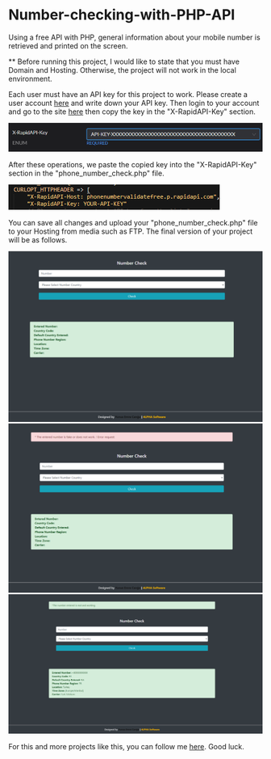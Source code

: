 # Number-checking-with-PHP-API
Using a free API with PHP, general information about your mobile number is retrieved and printed on the screen.

** Before running this project, I would like to state that you must have Domain and Hosting. Otherwise, the project will not work in the local environment.

Each user must have an API key for this project to work. Please create a user account <a href="https://rapidapi.com/">here</a> and write down your API key.
Then login to your account and go to the site <a href="https://rapidapi.com/larroyouy70/api/phonenumbervalidatefree/">here</a> then copy the key in the "X-RapidAPI-Key" section.

<img src="api_key.png">

After these operations, we paste the copied key into the "X-RapidAPI-Key" section in the "phone_number_check.php" file.

<img src="api_key_code.png">

You can save all changes and upload your "phone_number_check.php" file to your Hosting from media such as FTP. The final version of your project will be as follows.

<img src="number_check_1.png">


<img src="number_check_2.png">


<img src="number_check_3.png">

For this and more projects like this, you can follow me <a href="https://github.com/ycanga">here</a>. Good luck.
